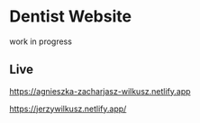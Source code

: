 # Dentist Website
work in progress
## Live
https://agnieszka-zacharjasz-wilkusz.netlify.app

https://jerzywilkusz.netlify.app/
